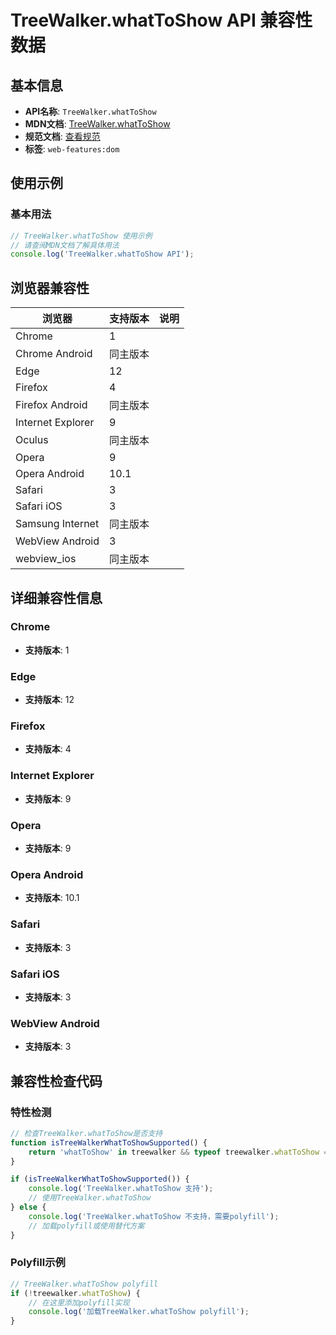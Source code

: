 # TreeWalker.whatToShow API 兼容性数据

## 基本信息

- **API名称**: `TreeWalker.whatToShow`
- **MDN文档**: [TreeWalker.whatToShow](https://developer.mozilla.org/docs/Web/API/TreeWalker/whatToShow)
- **规范文档**: [查看规范](https://dom.spec.whatwg.org/#dom-treewalker-whattoshow)
- **标签**: `web-features:dom`

## 使用示例

### 基本用法

```javascript
// TreeWalker.whatToShow 使用示例
// 请查阅MDN文档了解具体用法
console.log('TreeWalker.whatToShow API');
```

## 浏览器兼容性

| 浏览器 | 支持版本 | 说明 |
|--------|----------|------|
| Chrome | 1 |  |
| Chrome Android | 同主版本 |  |
| Edge | 12 |  |
| Firefox | 4 |  |
| Firefox Android | 同主版本 |  |
| Internet Explorer | 9 |  |
| Oculus | 同主版本 |  |
| Opera | 9 |  |
| Opera Android | 10.1 |  |
| Safari | 3 |  |
| Safari iOS | 3 |  |
| Samsung Internet | 同主版本 |  |
| WebView Android | 3 |  |
| webview_ios | 同主版本 |  |

## 详细兼容性信息

### Chrome

- **支持版本**: 1

### Edge

- **支持版本**: 12

### Firefox

- **支持版本**: 4

### Internet Explorer

- **支持版本**: 9

### Opera

- **支持版本**: 9

### Opera Android

- **支持版本**: 10.1

### Safari

- **支持版本**: 3

### Safari iOS

- **支持版本**: 3

### WebView Android

- **支持版本**: 3

## 兼容性检查代码

### 特性检测

```javascript
// 检查TreeWalker.whatToShow是否支持
function isTreeWalkerWhatToShowSupported() {
    return 'whatToShow' in treewalker && typeof treewalker.whatToShow === 'function';
}

if (isTreeWalkerWhatToShowSupported()) {
    console.log('TreeWalker.whatToShow 支持');
    // 使用TreeWalker.whatToShow
} else {
    console.log('TreeWalker.whatToShow 不支持，需要polyfill');
    // 加载polyfill或使用替代方案
}
```

### Polyfill示例

```javascript
// TreeWalker.whatToShow polyfill
if (!treewalker.whatToShow) {
    // 在这里添加polyfill实现
    console.log('加载TreeWalker.whatToShow polyfill');
}
```


